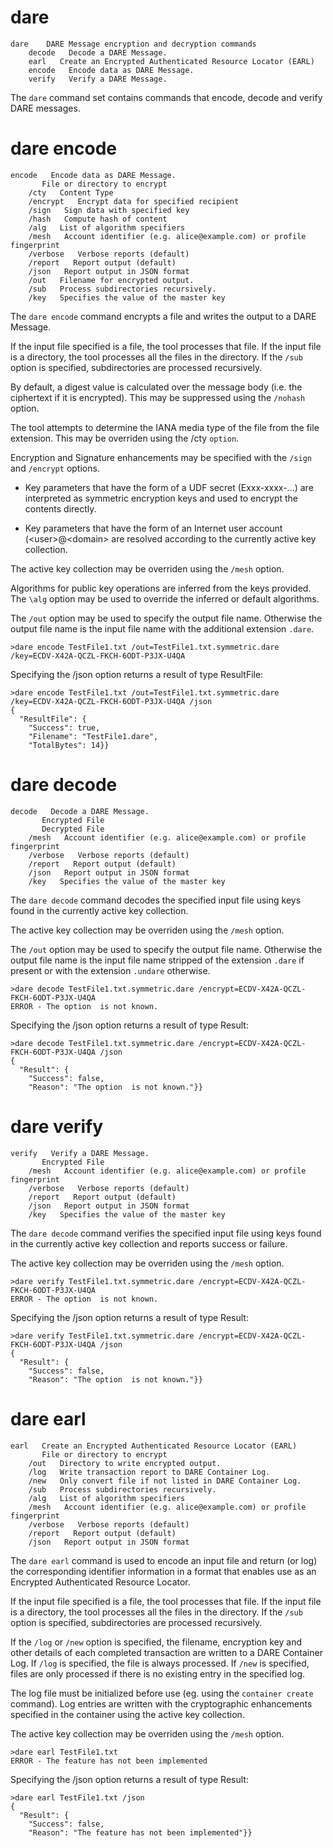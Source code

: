 # dare

````
dare    DARE Message encryption and decryption commands
    decode   Decode a DARE Message.
    earl   Create an Encrypted Authenticated Resource Locator (EARL)
    encode   Encode data as DARE Message.
    verify   Verify a DARE Message.
````

The `dare` command set contains commands that encode, decode and verify 
DARE messages.

# dare encode

````
encode   Encode data as DARE Message.
       File or directory to encrypt
    /cty   Content Type
    /encrypt   Encrypt data for specified recipient
    /sign   Sign data with specified key
    /hash   Compute hash of content
    /alg   List of algorithm specifiers
    /mesh   Account identifier (e.g. alice@example.com) or profile fingerprint
    /verbose   Verbose reports (default)
    /report   Report output (default)
    /json   Report output in JSON format
    /out   Filename for encrypted output.
    /sub   Process subdirectories recursively.
    /key   Specifies the value of the master key
````

The `dare encode` command encrypts a file and writes the output to a DARE Message.

If the input file specified is a file, the tool processes that file. If the
input file is a directory, the tool processes all the files in the directory. If the
`/sub` option is specified, subdirectories are processed recursively.

By default, a digest value is calculated over the message body (i.e. the ciphertext
if it is encrypted). This may be suppressed using the `/nohash` option.

The tool attempts to determine the IANA media type of the file from the file 
extension. This may be overriden using the /cty `option`.

Encryption and Signature enhancements may be specified with the `/sign` and 
`/encrypt` options. 

* Key parameters that have the form of a UDF secret (Exxx-xxxx-...) are interpreted
as symmetric encryption keys and used to encrypt the contents directly.

* Key parameters that have the form of an Internet user account (\<user\>@\<domain\> are 
resolved according to the currently active key collection.

The active key collection may be overriden using the `/mesh` option.

Algorithms for public key operations are inferred from the keys provided. The 
`\alg` option may be used to override the inferred or default algorithms.

The `/out` option may be used to specify the output file name. Otherwise the output
file name is the input file name with the additional extension `.dare`.




````
>dare encode TestFile1.txt /out=TestFile1.txt.symmetric.dare /key=ECDV-X42A-QCZL-FKCH-6ODT-P3JX-U4QA
````

Specifying the /json option returns a result of type ResultFile:

````
>dare encode TestFile1.txt /out=TestFile1.txt.symmetric.dare /key=ECDV-X42A-QCZL-FKCH-6ODT-P3JX-U4QA /json
{
  "ResultFile": {
    "Success": true,
    "Filename": "TestFile1.dare",
    "TotalBytes": 14}}
````


# dare decode

````
decode   Decode a DARE Message.
       Encrypted File
       Decrypted File
    /mesh   Account identifier (e.g. alice@example.com) or profile fingerprint
    /verbose   Verbose reports (default)
    /report   Report output (default)
    /json   Report output in JSON format
    /key   Specifies the value of the master key
````

The `dare decode` command decodes the specified input file using keys found in the
currently active key collection.

The active key collection may be overriden using the `/mesh` option.

The `/out` option may be used to specify the output file name. Otherwise the output
file name is the input file name stripped of the extension `.dare` if present or
with the extension `.undare` otherwise.


````
>dare decode TestFile1.txt.symmetric.dare /encrypt=ECDV-X42A-QCZL-FKCH-6ODT-P3JX-U4QA
ERROR - The option  is not known.
````

Specifying the /json option returns a result of type Result:

````
>dare decode TestFile1.txt.symmetric.dare /encrypt=ECDV-X42A-QCZL-FKCH-6ODT-P3JX-U4QA /json
{
  "Result": {
    "Success": false,
    "Reason": "The option  is not known."}}
````

# dare verify

````
verify   Verify a DARE Message.
       Encrypted File
    /mesh   Account identifier (e.g. alice@example.com) or profile fingerprint
    /verbose   Verbose reports (default)
    /report   Report output (default)
    /json   Report output in JSON format
    /key   Specifies the value of the master key
````

The `dare decode` command verifies the specified input file using keys found in the
currently active key collection and reports success or failure.

The active key collection may be overriden using the `/mesh` option.



````
>dare verify TestFile1.txt.symmetric.dare /encrypt=ECDV-X42A-QCZL-FKCH-6ODT-P3JX-U4QA
ERROR - The option  is not known.
````

Specifying the /json option returns a result of type Result:

````
>dare verify TestFile1.txt.symmetric.dare /encrypt=ECDV-X42A-QCZL-FKCH-6ODT-P3JX-U4QA /json
{
  "Result": {
    "Success": false,
    "Reason": "The option  is not known."}}
````

# dare earl

````
earl   Create an Encrypted Authenticated Resource Locator (EARL)
       File or directory to encrypt
    /out   Directory to write encrypted output.
    /log   Write transaction report to DARE Container Log.
    /new   Only convert file if not listed in DARE Container Log.
    /sub   Process subdirectories recursively.
    /alg   List of algorithm specifiers
    /mesh   Account identifier (e.g. alice@example.com) or profile fingerprint
    /verbose   Verbose reports (default)
    /report   Report output (default)
    /json   Report output in JSON format
````

The `dare earl` command is used to encode an input file and return
(or log) the corresponding identifier information in a format that enables use
as an Encrypted Authenticated Resource Locator.

If the input file specified is a file, the tool processes that file. If the
input file is a directory, the tool processes all the files in the directory. If the
`/sub` option is specified, subdirectories are processed recursively.

If the `/log` or `/new` option is specified, the filename, encryption key and other details of
each completed transaction are written to a DARE Container Log. If `/log` is specified, the 
file is always processed. If `/new` is specified, files are only
processed if there is no existing entry in the specified log.

The log file must be initialized before use (eg. using the `container create` 
command). Log entries are written with the cryptographic enhancements specified in
the container using the active key collection.

The active key collection may be overriden using the `/mesh` option.


````
>dare earl TestFile1.txt
ERROR - The feature has not been implemented
````

Specifying the /json option returns a result of type Result:

````
>dare earl TestFile1.txt /json
{
  "Result": {
    "Success": false,
    "Reason": "The feature has not been implemented"}}
````

